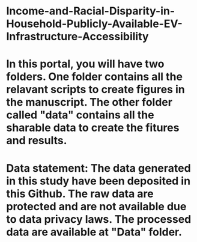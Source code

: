 # Income-and-Racial-Disparity-in-Household-Publicly-Available-EV-Infrastructure-Accessibility
# In this portal, you will have two folders. One folder contains all the relavant scripts to create figures in the manuscript. The other folder called "data" contains all the sharable data to create the fitures and results. 
# Data statement: The data generated in this study have been deposited in this Github. The raw data are protected and are not available due to data privacy laws. The processed data are available at "Data" folder.
